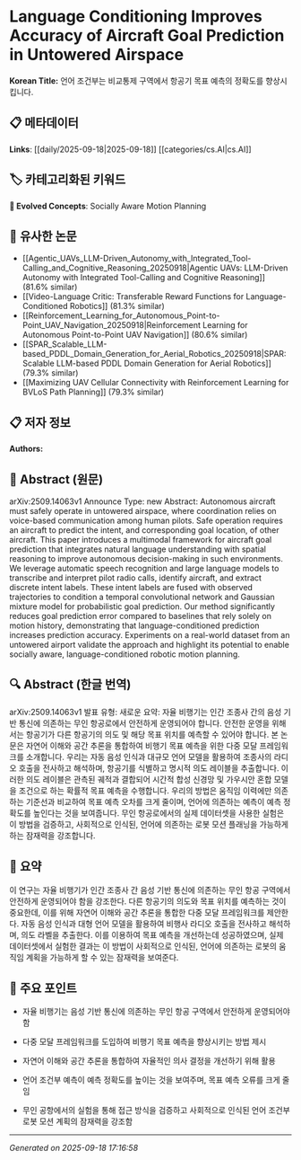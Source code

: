 
# Language Conditioning Improves Accuracy of Aircraft Goal Prediction in Untowered Airspace

**Korean Title:** 언어 조건부는 비교통제 구역에서 항공기 목표 예측의 정확도를 향상시킵니다.

## 📋 메타데이터

**Links**: [[daily/2025-09-18|2025-09-18]] [[categories/cs.AI|cs.AI]]

## 🏷️ 카테고리화된 키워드
**🚀 Evolved Concepts**: Socially Aware Motion Planning

## 🔗 유사한 논문
- [[Agentic_UAVs_LLM-Driven_Autonomy_with_Integrated_Tool-Calling_and_Cognitive_Reasoning_20250918|Agentic UAVs: LLM-Driven Autonomy with Integrated Tool-Calling and Cognitive Reasoning]] (81.6% similar)
- [[Video-Language Critic: Transferable Reward Functions for Language-Conditioned Robotics]] (81.3% similar)
- [[Reinforcement_Learning_for_Autonomous_Point-to-Point_UAV_Navigation_20250918|Reinforcement Learning for Autonomous Point-to-Point UAV Navigation]] (80.6% similar)
- [[SPAR_Scalable_LLM-based_PDDL_Domain_Generation_for_Aerial_Robotics_20250918|SPAR: Scalable LLM-based PDDL Domain Generation for Aerial Robotics]] (79.3% similar)
- [[Maximizing UAV Cellular Connectivity with Reinforcement Learning for BVLoS Path Planning]] (79.3% similar)

## 📋 저자 정보

**Authors:** 

## 📄 Abstract (원문)

arXiv:2509.14063v1 Announce Type: new 
Abstract: Autonomous aircraft must safely operate in untowered airspace, where coordination relies on voice-based communication among human pilots. Safe operation requires an aircraft to predict the intent, and corresponding goal location, of other aircraft. This paper introduces a multimodal framework for aircraft goal prediction that integrates natural language understanding with spatial reasoning to improve autonomous decision-making in such environments. We leverage automatic speech recognition and large language models to transcribe and interpret pilot radio calls, identify aircraft, and extract discrete intent labels. These intent labels are fused with observed trajectories to condition a temporal convolutional network and Gaussian mixture model for probabilistic goal prediction. Our method significantly reduces goal prediction error compared to baselines that rely solely on motion history, demonstrating that language-conditioned prediction increases prediction accuracy. Experiments on a real-world dataset from an untowered airport validate the approach and highlight its potential to enable socially aware, language-conditioned robotic motion planning.

## 🔍 Abstract (한글 번역)

arXiv:2509.14063v1 발표 유형: 새로운
요약: 자율 비행기는 인간 조종사 간의 음성 기반 통신에 의존하는 무인 항공로에서 안전하게 운영되어야 합니다. 안전한 운영을 위해서는 항공기가 다른 항공기의 의도 및 해당 목표 위치를 예측할 수 있어야 합니다. 본 논문은 자연어 이해와 공간 추론을 통합하여 비행기 목표 예측을 위한 다중 모달 프레임워크를 소개합니다. 우리는 자동 음성 인식과 대규모 언어 모델을 활용하여 조종사의 라디오 호출을 전사하고 해석하며, 항공기를 식별하고 명시적 의도 레이블을 추출합니다. 이러한 의도 레이블은 관측된 궤적과 결합되어 시간적 합성 신경망 및 가우시안 혼합 모델을 조건으로 하는 확률적 목표 예측을 수행합니다. 우리의 방법은 움직임 이력에만 의존하는 기준선과 비교하여 목표 예측 오차를 크게 줄이며, 언어에 의존하는 예측이 예측 정확도를 높인다는 것을 보여줍니다. 무인 항공로에서의 실제 데이터셋을 사용한 실험은 이 방법을 검증하고, 사회적으로 인식된, 언어에 의존하는 로봇 모션 플래닝을 가능하게 하는 잠재력을 강조합니다.

## 📝 요약

이 연구는 자율 비행기가 인간 조종사 간 음성 기반 통신에 의존하는 무인 항공 구역에서 안전하게 운영되어야 함을 강조한다. 다른 항공기의 의도와 목표 위치를 예측하는 것이 중요한데, 이를 위해 자연어 이해와 공간 추론을 통합한 다중 모달 프레임워크를 제안한다. 자동 음성 인식과 대형 언어 모델을 활용하여 비행사 라디오 호출을 전사하고 해석하며, 의도 라벨을 추출한다. 이를 이용하여 목표 예측을 개선하는데 성공하였으며, 실제 데이터셋에서 실험한 결과는 이 방법이 사회적으로 인식된, 언어에 의존하는 로봇의 움직임 계획을 가능하게 할 수 있는 잠재력을 보여준다.

## 🎯 주요 포인트

- 자율 비행기는 음성 기반 통신에 의존하는 무인 항공 구역에서 안전하게 운영되어야 함

- 다중 모달 프레임워크를 도입하여 비행기 목표 예측을 향상시키는 방법 제시

- 자연어 이해와 공간 추론을 통합하여 자율적인 의사 결정을 개선하기 위해 활용

- 언어 조건부 예측이 예측 정확도를 높이는 것을 보여주며, 목표 예측 오류를 크게 줄임

- 무인 공항에서의 실험을 통해 접근 방식을 검증하고 사회적으로 인식된 언어 조건부 로봇 모션 계획의 잠재력을 강조함

---

*Generated on 2025-09-18 17:16:58*